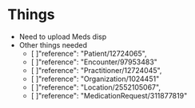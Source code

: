 # Things

- Need to upload Meds disp
- Other things needed
  - [ ]"reference": "Patient/12724065",
  - [ ]"reference": "Encounter/97953483"
  - [ ]"reference": "Practitioner/12724045",
  - [ ]"reference": "Organization/1024451"
  - [ ]"reference": "Location/2552105067",
  - [ ]"reference": "MedicationRequest/311877819"
